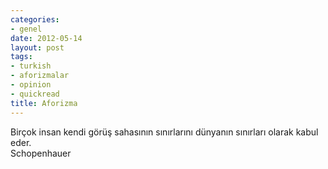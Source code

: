 ```yaml
---
categories:
- genel
date: 2012-05-14
layout: post
tags:
- turkish
- aforizmalar
- opinion
- quickread
title: Aforizma
---
```


Birçok insan kendi görüş sahasının sınırlarını dünyanın sınırları olarak kabul eder.  
Schopenhauer
